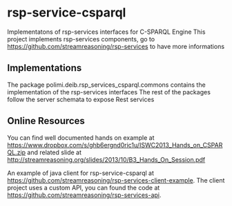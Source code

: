 rsp-service-csparql
===========

Implementatons of rsp-services interfaces for C-SPARQL Engine
This project implements rsp-services components, go to https://github.com/streamreasoning/rsp-services to have more informations

Implementations
------------

The package polimi.deib.rsp_services_csparql.commons contains the implementation of the rsp-services interfaces
The rest of the packages follow the server schemata to expose Rest services

Online Resources
------------

You can find well documented hands on example at https://www.dropbox.com/s/ghb6ergnd0ric1u/ISWC2013_Hands_on_CSPARQL.zip and related slide at http://streamreasoning.org/slides/2013/10/B3_Hands_On_Session.pdf

An example of java client for rsp-service-csparql at https://github.com/streamreasoning/rsp-services-client-example. The client project uses a custom API, you can found the code at https://github.com/streamreasoning/rsp-services-api.

